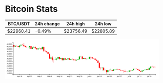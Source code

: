 # Bitcoin Stats

BTC/USDT|24h change|24h high|24h low|
|---|---|---|---|
|$22960.41|-0.49%|$23756.49|$22805.89|

<img src="./chart.svg">
